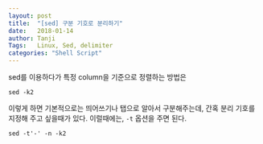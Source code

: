 ```yaml
---
layout: post
title:  "[sed] 구분 기호로 분리하기"
date:   2018-01-14
author: Tanji
Tags:   Linux, Sed, delimiter
categories: "Shell Script"
---
```


sed를 이용하다가 특정 column을 기준으로 정렬하는 방법은

`sed -k2`

이렇게 하면 기본적으로는 띄어쓰기나 탭으로 알아서 구분해주는데, 간혹 분리 기호를 지정해 주고 싶을때가 있다. 이럴때에는, `-t` 옵션을 주면 된다.

`sed -t'-' -n -k2`

